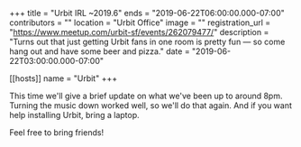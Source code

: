 +++
title = "Urbit IRL ~2019.6"
ends = "2019-06-22T06:00:00.000-07:00"
contributors = ""
location = "Urbit Office"
image = ""
registration_url = "https://www.meetup.com/urbit-sf/events/262079477/"
description = "Turns out that just getting Urbit fans in one room is pretty fun — so come hang out and have some beer and pizza."
date = "2019-06-22T03:00:00.000-07:00"

[[hosts]]
name = "Urbit"
+++

This time we'll give a brief update on what we've been up to around 8pm. Turning the music down worked well, so we'll do that again. And if you want help installing Urbit, bring a laptop.

Feel free to bring friends!

